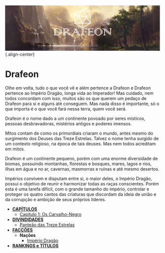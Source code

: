 <!-- TITLE: Drafeon -->
<!-- SUBTITLE: Introdução à Drafeon -->
![Drafeon Banner](/uploads/drafeon-banner.jpg "Drafeon Banner"){.align-center}
# Drafeon

Olhe em volta, tudo o que você vê e além pertence a Drafeon e Drafeon pertence ao Império Dragão, longa vida ao Imperador! Mas cuidado, nem todos concordam com isso, muitos são os que querem um pedaço de Drafeon para si e alguns até conseguem. Mas nada disso é importante, só o que importa é o que você fará nessa terra, quem você será.

Drafeon é o nome dado a um continente povoado por seres místicos, pessoas desbravadoras,  mistérios antigos e poderes imensos. 

Mitos contam de como os primordiais criaram o mundo, antes mesmo do surgimento dos Deuses das Treze Estrelas. Talvez o nome tenha surgido de um contexto religioso, na época de tais deuses. Mas nem todos acreditam em mitos.

Drafeon é um continente pequeno, porém com uma enorme diversidade de biomas, possuindo montanhas, florestas e bosques, mares, lagos e rios, ilhas em água e no ar, cavernas, masmorras e ruínas e até mesmo desertos. 

Impérios convivem e disputam entre si, o maior deles, o Império Dragão, possui o objetivo de reunir e harmonizar todas as raças conscientes. Porém esta é uma tarefa difícil, com o grande tamanho do império, controlar e proteger os quatro cantos das criaturas que discordam da ideia de união e da corrupção e ambição de seus próprios líderes.

* [**CAPÍTULOS**](http://localhost/capitulos)
	* [Capítulo 1: Os Carvalho-Negro](http://localhost/capitulos/capitulo-1-os-carvalho-negro#capitulo-1-os-carvalho-negro)
* [**DIVINDIDADES**](http://localhost/divindades#divindades)
	* [Panteão das Treze Estrelas](http://localhost/divindades/panteao-das-treze-estrelas#panteao-das-treze-estrelas)
* [**FACÇÕES**](http://localhost/faccoes#faccoes)
	* **Nações**
		* [Império Dragão](http://localhost/imperio-dragao#imperio-dragao)
* [**RANKINGS e TÍTULOS**](http://localhost/rankings-e-titulos#rankings-e-titulos)
